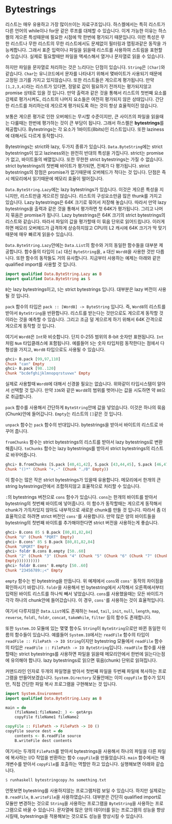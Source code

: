 # Bytestrings

리스트는 매우 유용하고 가장 많이쓰이는 자료구조입니다. 하스켈에서는 특히 리스트가 다른 언어의 while이나 for문 같은 루프를 대체할 수 있습니다. 이게 가능한 이유는 하스켈의 게으른 특성때문에 필요한 시점에 딱 한번에 평가되기 때문입니다. 이런 특성은 무한 리스트나 무한 리스트의 무한 리스트에서도 문제없이 필터링과 맵핑과같은 동작을 가능케합니다. 그래서 표준 입력이나 파일을 읽을때 리스트를 사용하여 스트림을 표현할 수 있습니다. 실제로 필요할때만 파일을 액세스해서 열거나 문자열로 읽을 수 있습니다.

하지만 파일을 문자열로 처리하는 것은 느리다는 단점이 있습니다. `String`은 `[Char]`와 같습니다. `Char`는 유니코드에서 문자를 나타내기 위해서 몇바이트가 사용되기 때문에 고정된 크기를 가지고 있지않습니다. 또한 리스트들은 게으르게 평가됩니다. 만약 `[1,2,3,4]`라는 리스트가 있다면, 정말로 값이 필요하기 전까지는 평가되지않고 promise 상태로 있을 것 입니다. 만약 출력과 같은 것을 통해서 리스트의 첫번째 요소를 강제로 평가시켜도, 리스트의 나머지 요소들은 여전히 평가되지 않은 상태입니다. 간단한 리스트를 처리하는데 게으르게 평가되도록 하는 것이 항상 효율적이진 않습니다.

보통은 게으른 평가로 인한 오버헤드는 무시할 수준이지만, 큰 사이즈의 파일을 읽을때는 다룰때는 한번에 평가하는 것이 큰 부담이 됩니다. 그래서 하스켈은 **bytestrings**를 제공합니다. Bytestrings는 각 요소가 1바이트\(8bits\)인 리스트입니다. 또한 laziness에 대해서도 다르게 동작합니다.

Bytestrings는 strict와 lazy, 두가지 종류가 있습니다. `Data.ByteString`에는 strict bytestrings이 있고 laziness와는 완전히 반대의 특성을 가집니다. strict는 promise가 없고, 바이트들의 배열입니다. 또한 무한한 strict bytestrings는 가질 수 없습니다. strict bytestrings의 첫번째 바이트가 평가되면, 전체가 다 평가됩니다. strict bytestrings의 장점은 promise가 없기때문에 오버헤드가 적다는 것 입니다. 단점은 즉시 메모리에서 읽기때문에 메모리 효율이 떨어집니다.

`Data.ByteString.Lazy`에는 lazy bytestrings가 있습니다. 이것은 게으른 특성을 지니지만, 리스트만큼 게으르진 않습니다. 리스트의 구성요소만큼 많은 thunk를 가지고 있습니다. Lazy bytestrings은 64K 크기로 묶어서 저장해 놓습니다. 따라서 만약 lazy bytestrings을 출력과 같은 것을 통해서 평가하면 첫 64K가 평가됩니다. 그리고 나머지 묶음은 promise가 됩니다. Lazy bytestrings은 64K 크기의 strict bytestrings의 리스트와 같습니다. 따라서 파일의 값을 평가할때 이 묶음 단위로 읽어드립니다. 이러게하면 메모리 오버헤드가 급격하게 상승하지않고 CPU의 L2 캐시에 64K 크기가 딱 맞기때문에 매우 빠르게 읽을수 있습니다.

`Data.ByteString.Lazy`안에는 `Data.List`의 함수와 거의 동일한 함수들을 대부분 제공합니다. 함수들의 타입이 `[a]` 대신 `ByteString`을, `a` 대신 `Word8`을 사용한 것만 다릅니다. 또한 함수의 동작들도 거의 유사합니다. 지금부터 사용하는 예제는 아래와 같은 qualified import를 사용할 것 입니다.

```haskell
import qualified Data.ByteString.Lazy as B  
import qualified Data.ByteString as S
```

`B`는 lazy bytestrings이고, `S`는 strict bytestrings 입니다. 대부분은 lazy 버전이 사용될 것 입니다.

`pack` 함수의 타입은 `pack :: [Word8] -> ByteString` 입니다. 즉, `Word8`의 리스트를 받아서 `ByteString`을 반환합니다. 리스트를 받는다는 것만으로도 게으르게 동작할 것이라는 것을 예측할 수 있습니다. 그리고 조금 덜 게으르게 하기 위해서 64K 간격으로 게으르게 동작할 것 입니다.

여기서 `Word8`은 `Int`와 비슷합니다. 단지 0-255 범위의 8-bit 숫자만 표현됩니다. `Int`처럼 `Num` 타입클래스에 포함됩니다. 예를들어 `5`는 숫자 타입처럼 동작한다는 점에서 다형성을 가지고, `Word8` 타입으로도 사용될 수 있습니다.

```haskell
ghci> B.pack [99,97,110]
Chunk "can" Empty
ghci> B.pack [98..120]
Chunk "bcdefghijklmnopqrstuvwx" Empty
```

실제로 사용할때 `Word8`에 대해서 신경쓸 필요는 없습니다. 위와같이 타입시스템이 알아서 선택할 것 입니다. 만약 `336`와 같은 `Word8`의 범위를 벗어나는 값을 시도하면 약 `80`으로 취급합니다.

`pack` 함수를 사용해서 간단하게 `ByteString`안에 값을 넣었습니다. 이것은 하나의 묶음\(Chunk\)안에 들어갑니다. `Empty`는 리스트의 `[]`같은 것 입니다.

`unpack` 함수는 `pack` 함수의 반대입니다. bytestrings을 받아서 바이트의 리스트로 바꾸어 줍니다.

`fromChunks` 함수는 strict bytestrings의 리스트를 받아서 lazy bytestrings로 변환해줍니다. `toChunks` 함수는 lazy bytestrings를 받아서 strict bytestrings의 리스트로 바꾸어줍니다.

```haskell
ghci> B.fromChunks [S.pack [40,41,42], S.pack [43,44,45], S.pack [46,47,48]]
Chunk "()*" (Chunk "+,-" (Chunk "./0" Empty))
```

이 함수는 많은 작은 strict bytestrings가 있을때 유용합니다. 메모리에서 한개의 큰 string bytestrings안에서 조합하지않고 효율적으로 처리할 수 있습니다.

`:`의 bytestrings 버전으로 `cons` 함수가 있습니다. `cons`는 한개의 바이트를 받아서 bytestring의 첫번째 바이트에 넣어줍니다. 이 함수가 동작할때는 게으르게 동작해서 chunk가 가득차있지 않아도 내부적으로 새로운 chunk를 만들 것 입니다. 따라서 좀 더 효율적으로 하려면 strict 버전인 `cons'`를 사용합니다. 만약 많은 양의 바이트들을 bytestring의 첫번째 바이트를 추가해야한다면 strict 버전을 사용하는게 좋습니다.

```haskell
ghci> B.cons 85 $ B.pack [80,81,82,84]
Chunk "U" (Chunk "PQRT" Empty)
ghci> B.cons' 85 $ B.pack [80,81,82,84]
Chunk "UPQRT" Empty
ghci> foldr B.cons B.empty [50..60]
Chunk "2" (Chunk "3" (Chunk "4" (Chunk "5" (Chunk "6" (Chunk "7" (Chunk "8" (Chunk "9" (Chunk ":" (Chunk ";" (Chunk "<"  
Empty))))))))))
ghci> foldr B.cons' B.empty [50..60]
Chunk "23456789:;<" Empty
```

`empty` 함수는 빈 bytestring을 만듭니다. 위 예제에서 `cons`와 `cons'` 동작의 차이점을 확인하시기 바랍니다. `foldr`을 사용해서 빈 bytestring에서 시작해서 오른쪽에서부터 입력된 바이트 리스트를 하나씩 빼서 넣었습니다. `cons`를 사용했을때는 모든 바이트가 각각 하나의 chunk안에 들어갔습니다. 이 경우, `cons'`를 사용하는 것이 효율적입니다.

여기서 다루지않은 `Data.List`에도 존재하는 `head`, `tail`, `init`, `null`, `length`, `map`, `reverse`, `foldl`, `foldr`, `concat`, `takeWhile`, `filter` 등의 함수도 존재합니다.

또한 `System.IO` 모듈에 있는 몇몇 함수도 `String`이 `ByteString`으로만 바뀐 동일한 이름의 함수들이 있습니다. 예를들어 `System.IO`에서는 `readFile` 함수의 타입이 `readFile :: FilePath -> IO String`이지만 bytestring 모듈에서 `readFile` 함수의 타입은 `readFile :: FilePath -> IO ByteString`입니다. `readFile` 함수를 사용할때는 strict bytestrings를 사용하면 파일을 읽을때 메모리안에서 한번에 읽는다는점에 유의해야 합니다. lazy bytestrings로 읽으면 묶음\(chunk\) 단위로 읽혀집니다.

커맨드라인 인자로 두개의 파일명을 받아서 첫번째 파일을 두번째 파일에 복사하는 프로그램을 만들어보겠습니다. `System.Directory` 모듈안에는 이미 `copyFile` 함수가 있지만, 직접 간단한 파일 복사 프로그램을 구현해보는 것 입니다.

```haskell
import System.Environment  
import qualified Data.ByteString.Lazy as B  

main = do  
    (fileName1:fileName2:_) <- getArgs  
    copyFile fileName1 fileName2  

copyFile :: FilePath -> FilePath -> IO ()  
copyFile source dest = do  
    contents <- B.readFile source  
    B.writeFile dest contents
```

여기서는 두개의 `FilePath`를 받아서 bytestrings을 사용해서 하나의 파일을 다른 파일에 복사하는 I/O 작업을 반환하는 함수 `copyFile`을 만들었습니다. `main` 함수에서는 매개변수를 받아서 `copyFile`를 호출하는 역할만 하고 있습니다. 실행해보면 아래와 같습니다.

```haskell
$ runhaskell bytestringcopy.hs something.txt
```

언뜻보면 bytestring를 사용하지않는 프로그램처럼 보일 수 있습니다. 하지만 실제로는 `B.readFile`, `B.writeFile`을 사용하였습니다. 대부분은 간단히 qualified import로 모듈만 변경하는 것으로 `String`을 사용하는 프로그램을 `ByteString`을 사용하는 프로그램으로 바꿀 수 있습니다. 문자열에 많은 양의 데이터를 읽는 프로그램의 성능을 향상시킬때, bytestrings을 적용해보는 것으로도 성능을 향상시킬 수 있습니다.

